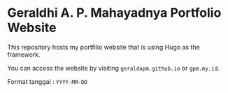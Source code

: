# Geraldhi A. P. Mahayadnya Portfolio Website

This repository hosts my portfilio website that is using Hugo as the framework.

You can access the website by visiting
`geraldapm.github.io` or `gpm.my.id`.

Format tanggal : `YYYY-MM-DD`
